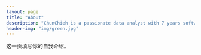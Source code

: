 ```yaml
---
layout: page
title: "About"
description: "ChunChieh is a passionate data analyst with 7 years software develope experience. He devoted himself to apply statistical modeling and AI in the business area. He has more than 3 years of data science experience, which started as a Software Developer in Microsoft focusing on machine learning and data visualization. Now, he is exploring deep convolutional neural networks(CNN) and 3D modeling as a C++ / Python developer at ChromoSense LLC." 
header-img: "img/green.jpg"
---
```


这一页填写你的自我介绍。





